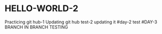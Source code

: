 # HELLO-WORLD-2
Practicing git hub-1
Updating git hub
test-2 
updating it
#day-2 test
#DAY-3 BRANCH IN BRANCH TESTING
